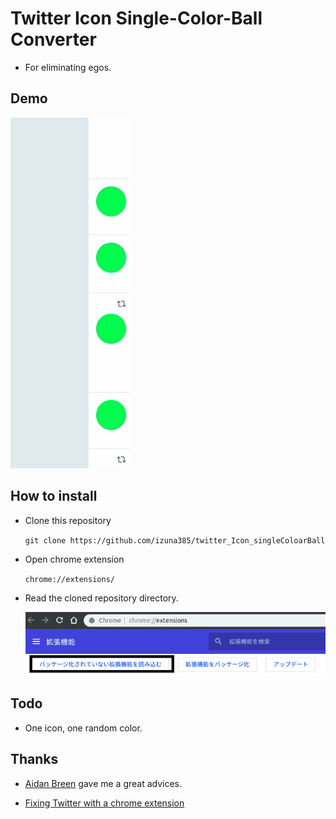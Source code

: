 # Twitter Icon Single-Color-Ball Converter
* For eliminating egos.

## Demo
![demo](./img/demo.gif)

## How to install
* Clone this repository

  `git clone https://github.com/izuna385/twitter_Icon_singleColoarBall`

* Open chrome extension

  `chrome://extensions/`

* Read the cloned repository directory.

  ![desc](./img/desc2.png)

## Todo
* One icon, one random color.

## Thanks
* [Aidan Breen](https://medium.com/@aidobreen) gave me a great advices.

* [Fixing Twitter with a chrome extension](https://medium.com/@aidobreen/fixing-twitter-with-a-chrome-extension-1f53320f5a01)
